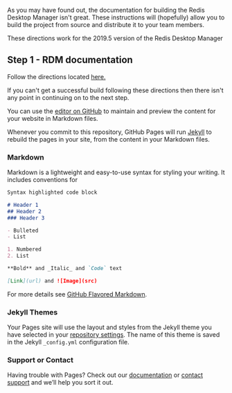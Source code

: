As you may have found out, the documentation for building the Redis Desktop Manager isn't great.  These instructions will (hopefully) allow you to build the project from source and distribute it to your team members.

These directions work for the 2019.5 version of the Redis Desktop Manager

## Step 1 - RDM documentation
Follow the directions located [here.](http://docs.redisdesktop.com/en/latest/install/#build-from-source)

If you can't get a successful build following these directions then there isn't any point in continuing on to the next step.

You can use the [editor on GitHub](https://github.com/themattman18/BuildingRDM/edit/master/README.md) to maintain and preview the content for your website in Markdown files.

Whenever you commit to this repository, GitHub Pages will run [Jekyll](https://jekyllrb.com/) to rebuild the pages in your site, from the content in your Markdown files.

### Markdown

Markdown is a lightweight and easy-to-use syntax for styling your writing. It includes conventions for

```markdown
Syntax highlighted code block

# Header 1
## Header 2
### Header 3

- Bulleted
- List

1. Numbered
2. List

**Bold** and _Italic_ and `Code` text

[Link](url) and ![Image](src)
```

For more details see [GitHub Flavored Markdown](https://guides.github.com/features/mastering-markdown/).

### Jekyll Themes

Your Pages site will use the layout and styles from the Jekyll theme you have selected in your [repository settings](https://github.com/themattman18/BuildingRDM/settings). The name of this theme is saved in the Jekyll `_config.yml` configuration file.

### Support or Contact

Having trouble with Pages? Check out our [documentation](https://help.github.com/categories/github-pages-basics/) or [contact support](https://github.com/contact) and we’ll help you sort it out.
